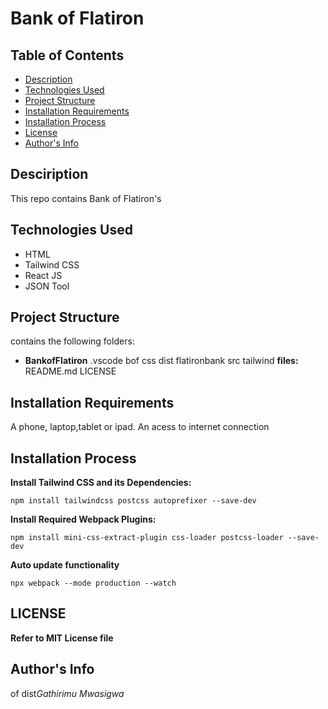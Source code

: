 # Bank of Flatiron
## Table of Contents
- [Description](https://github.com/Mwasigwa2/BankofFlatiron#desciription)
- [Technologies Used](https://github.com/Mwasigwa2/BankofFlatiron#technologies-used)
- [Project Structure](https://github.com/Mwasigwa2/BankofFlatiron#project-structure)
- [Installation Requirements](https://github.com/Mwasigwa2/BankofFlatiron#installation-requirements)
- [Installation Process](https://github.com/Mwasigwa2/BankofFlatiron#installation-process)
- [License](https://github.com/Mwasigwa2/BankofFlatiron#license)
- [Author's Info](https://github.com/Mwasigwa2/BankofFlatiron#authors-info)
  
## Desciription
This repo contains Bank of Flatiron's
## Technologies Used
- HTML
- Tailwind CSS
- React JS
- JSON Tool
## Project Structure 
contains the following folders:
- **BankofFlatiron**
 .vscode
 bof
 css
 dist
 flatironbank
 src
 tailwind
 **files:**
 README.md
 LICENSE
## Installation Requirements
A phone, laptop,tablet or ipad. 
An acess to internet connection
## Installation Process


**Install Tailwind CSS and its Dependencies:**
```
npm install tailwindcss postcss autoprefixer --save-dev
```

**Install Required Webpack Plugins:**
```
npm install mini-css-extract-plugin css-loader postcss-loader --save-dev
```

**Auto update functionality**
```
npx webpack --mode production --watch
```

## LICENSE
**Refer to MIT License file**

## Author's Info
of
dist*Gathirimu Mwasigwa*
